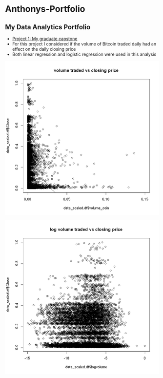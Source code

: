 # Anthonys-Portfolio
## My Data Analytics Portfolio  
* [Project 1: My graduate capstone](https://github.com/amarcolongo/Capstone/tree/main)
* For this project I considered if the volume of Bitcoin traded daily had an effect on the daily closing price
* Both linear regression and logistic regression were used in this analysis

![](https://github.com/amarcolongo/Anthonys-Portfolio/blob/main/images/volume%20traded%20vs%20closing%20price.png)

![](https://github.com/amarcolongo/Anthonys-Portfolio/blob/main/images/log%20volume%20traded%20vs%20closing%20price.png)
